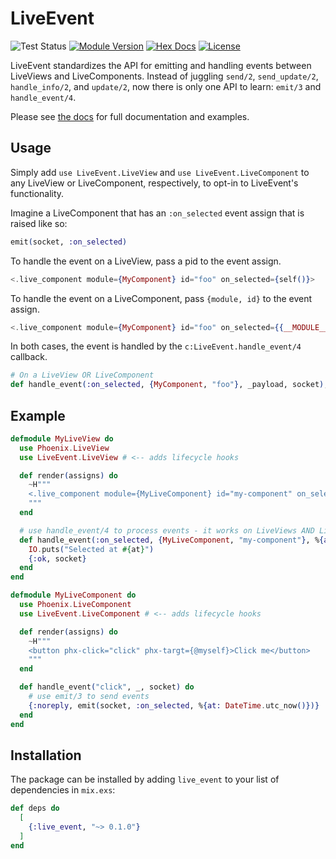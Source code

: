 # LiveEvent

![Test Status](https://github.com/schrockwell/live_event/actions/workflows/elixir.yml/badge.svg)
[![Module Version](https://img.shields.io/hexpm/v/live_event.svg)](https://hex.pm/packages/live_event)
[![Hex Docs](https://img.shields.io/badge/hex-docs-purple.svg)](https://hexdocs.pm/live_event/)
[![License](https://img.shields.io/hexpm/l/live_event.svg)](https://github.com/schrockwell/live_event/blob/main/LICENSE)

LiveEvent standardizes the API for emitting and handling events between LiveViews and LiveComponents. Instead of juggling `send/2`, `send_update/2`, `handle_info/2`, and `update/2`, now there is only one API to learn: `emit/3` and `handle_event/4`.

Please see [the docs](https://hexdocs.pm/live_event/) for full documentation and examples.

## Usage

Simply add `use LiveEvent.LiveView` and `use LiveEvent.LiveComponent` to any LiveView or LiveComponent, respectively, to opt-in to LiveEvent's functionality.

Imagine a LiveComponent that has an `:on_selected` event assign that is raised like so:

```elixir
emit(socket, :on_selected)
```

To handle the event on a LiveView, pass a pid to the event assign.

```heex
<.live_component module={MyComponent} id="foo" on_selected={self()}>
```

To handle the event on a LiveComponent, pass `{module, id}` to the event assign.

```heex
<.live_component module={MyComponent} id="foo" on_selected={{__MODULE__, @id}}>
```

In both cases, the event is handled by the `c:LiveEvent.handle_event/4` callback.

```elixir
# On a LiveView OR LiveComponent
def handle_event(:on_selected, {MyComponent, "foo"}, _payload, socket), do: ...
```

## Example

```elixir
defmodule MyLiveView do
  use Phoenix.LiveView
  use LiveEvent.LiveView # <-- adds lifecycle hooks

  def render(assigns) do
    ~H"""
    <.live_component module={MyLiveComponent} id="my-component" on_selected={self()} />
    """
  end

  # use handle_event/4 to process events - it works on LiveViews AND LiveComponents
  def handle_event(:on_selected, {MyLiveComponent, "my-component"}, %{at: at}, socket) do
    IO.puts("Selected at #{at}")
    {:ok, socket}
  end
end

defmodule MyLiveComponent do
  use Phoenix.LiveComponent
  use LiveEvent.LiveComponent # <-- adds lifecycle hooks

  def render(assigns) do
    ~H"""
    <button phx-click="click" phx-targt={@myself}>Click me</button>
    """
  end

  def handle_event("click", _, socket) do
    # use emit/3 to send events
    {:noreply, emit(socket, :on_selected, %{at: DateTime.utc_now()})}
  end
end
```

## Installation

The package can be installed
by adding `live_event` to your list of dependencies in `mix.exs`:

```elixir
def deps do
  [
    {:live_event, "~> 0.1.0"}
  ]
end
```
